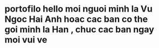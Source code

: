 # portofilo hello moi nguoi minh la Vu Ngoc Hai Anh hoac cac ban co the goi minh la Han , chuc cac ban ngay moi vui ve 
